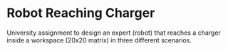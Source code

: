 # Robot Reaching Charger
University assignment to design an expert (robot) 
that reaches a charger inside a workspace (20x20 matrix) 
in three different scenarios.
